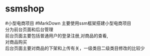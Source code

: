 # ssmshop
#小型电商项目
#MarkDown
主要使用ssm框架搭建小型电商项目<br/>
分为前台页面和后台管理<br/>
前台页面主要包括普通用户的登录注册,对商品的查看,<br/>
对商品购买<br/>
后台页面主要对商品的下架和上传有关，一级类目二级类目修改的比较少<br/>

